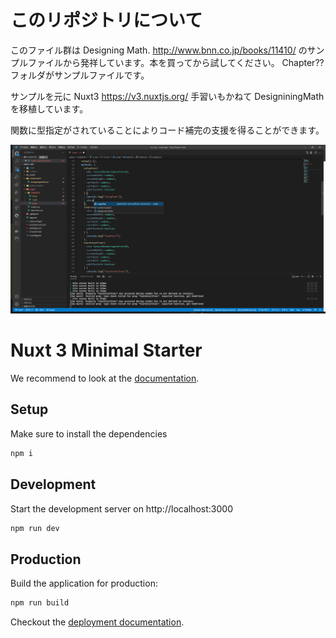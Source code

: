 # このリポジトリについて

このファイル群は
Designing Math.
http://www.bnn.co.jp/books/11410/
のサンプルファイルから発祥しています。本を買ってから試してください。
Chapter?? フォルダがサンプルファイルです。

サンプルを元に
Nuxt3 https://v3.nuxtjs.org/
手習いもかねて DesigniningMath を移植しています。

関数に型指定がされていることによりコード補完の支援を得ることができます。

![コード補完の様子](vscodeCodeCompletion.png "コード補完の様子")

# Nuxt 3 Minimal Starter

We recommend to look at the [documentation](https://v3.nuxtjs.org).

## Setup

Make sure to install the dependencies

```bash
npm i
```

## Development

Start the development server on http://localhost:3000

```bash
npm run dev
```

## Production

Build the application for production:

```bash
npm run build
```

Checkout the [deployment documentation](https://v3.nuxtjs.org/docs/deployment).
